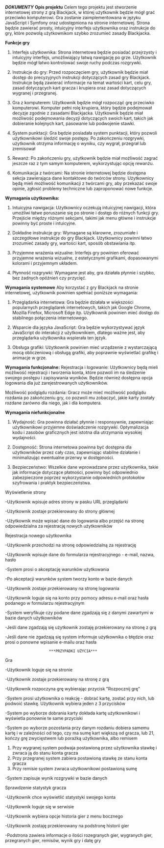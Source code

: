 *****DOKUMENTY*****
**Opis projektu**
Celem tego projektu jest stworzenie internetowej strony z grą Blackjack, w której użytkownik będzie mógł grać przeciwko komputerowi. 
Gra zostanie zaimplementowana w języku JavaScript i Symfony oraz udostępniona na stronie internetowej. 
Strona będzie zawierać prosty, intuicyjny interfejs użytkownika oraz instrukcje do gry, które pozwolą użytkownikom szybko zrozumieć zasady Blackjacka.



**Funkcje gry**
1. Interfejs użytkownika: Strona internetowa będzie posiadać przejrzysty i intuicyjny interfejs, umożliwiający łatwą nawigację po grze. 
Użytkownik będzie mógł łatwo kontrolować swoje ruchy podczas rozgrywki.

2. Instrukcje do gry: Przed rozpoczęciem gry, użytkownik będzie miał dostęp do precyzyjnych instrukcji dotyczących zasad gry Blackjack. 
Instrukcje będą zawierać informacje na temat wartości kart, celu gry, zasad dotyczących kart gracza i krupiera oraz zasad dotyczących wygranej i przegranej.

3. Gra z komputerem: Użytkownik będzie mógł rozpocząć grę przeciwko komputerowi. 
Komputer pełni rolę krupiera, który będzie podejmował decyzje zgodnie z zasadami Blackjacka. 
Użytkownik będzie miał możliwość podejmowania decyzji dotyczących swoich kart, takich jak dobieranie kolejnych kart, pasowanie lub podwojenie stawki.

4. System punktacji: Gra będzie posiadała system punktacji, który pozwoli użytkownikowi śledzić swoje postępy. 
Po zakończeniu rozgrywki, użytkownik otrzyma informację o wyniku, czy wygrał, przegrał lub zremisował

5. Rewanż: Po zakończeniu gry, użytkownik będzie miał możliwość zagrać jeszcze raz z tym samym komputerem, wykorzystując opcję rewanżu.

6. Komunikacja z twórcami: Na stronie internetowej będzie dostępna sekcja zawierająca dane kontaktowe do twórców strony. 
Użytkownicy będą mieli możliwość komunikacji z twórcami gry, aby przekazać swoje opinie, zgłosić problemy techniczne lub zaproponować nowe funkcje.



**Wymagania użytkownika:**
1. Intuicyjna nawigacja: Użytkownicy oczekują intuicyjnej nawigacji, która umożliwi łatwe poruszanie się po stronie i dostęp do różnych funkcji gry. 
Przejście między różnymi sekcjami, takimi jak menu główne i instrukcje powinny być proste i intuicyjne.

2. Dokładne instrukcje gry: Wymagane są klarowne, zrozumiałe i szczegółowe instrukcje do gry Blackjack. 
Użytkownicy powinni łatwo zrozumieć zasady gry, wartości kart, sposób obstawiania itp.

3. Przyjemne wrażenia wizualne: Interfejs gry powinien oferować przyjemne wrażenia wizualne, z estetycznymi grafikami, dopasowanymi kolorami i przyjemnym układem. 

4. Płynność rozgrywki: Wymagane jest aby, gra działała płynnie i szybko, bez żadnych opóźnień czy przycięć.



**Wymagania systemowe**
Aby korzystać z gry Blackjack na stronie internetowej, użytkownik powinien spełniać poniższe wymagania:

1. Przeglądarka internetowa: Gra będzie działała w większości popularnych przeglądarek internetowych, takich jak Google Chrome, Mozilla Firefox, Microsoft Edge itp. 
Użytkownik powinien mieć dostęp do stabilnego połączenia internetowego.

2. Wsparcie dla języka JavaScript: Gra będzie wykorzystywać język JavaScript do interakcji z użytkownikiem, dlatego ważne jest, aby przeglądarka użytkownika wspierała ten język.

3. Obsługa grafiki: Użytkownik powinien mieć urządzenie z wystarczającą mocą obliczeniową i obsługą grafiki, aby poprawnie wyświetlać grafikę i animacje w grze.



**Wymagania  funkcjonalne:**
Rejestracja i logowanie: Użytkownicy będą mieli możliwość rejestracji i tworzenia konta, które pozwoli im na śledzenie swojego postępu i zapisywania wyników. 
Będzie również dostępna opcja logowania dla już zarejestrowanych użytkowników.

Możliwość podglądu rozdania: Gracz może mieć możliwość podglądu rozdania po zakończeniu gry, co pozwoli mu zobaczyć, jakie karty zostały rozdane zarówno dla niego, jak i dla komputera.



**Wymagania niefunkcjonalne**
1. Wydajność: Gra powinna działać płynnie i responsywnie, zapewniając użytkownikowi przyjemne doświadczenie rozgrywki. 
Optymalizacja kodu i zasobów graficznych jest istotna dla utrzymania wysokiej wydajności.

2. Dostępność: Strona internetowa powinna być dostępna dla użytkowników przez cały czas, zapewniając stabilne działanie i minimalizując ewentualne przerwy w dostępności.

3. Bezpieczeństwo: Wszelkie dane wprowadzane przez użytkownika, takie jak informacje dotyczące płatności, powinny być odpowiednio zabezpieczone poprzez wykorzystanie odpowiednich protokołów szyfrowania i praktyk bezpieczeństwa.

Wyświetlenie strony

-Użytkownik wpisuje adres strony w pasku URL przeglądarki 

-Użytkownik zostaje przekierowany do strony głównej

-Użytkownik może wpisać dane do logowania albo przejść na stronę odpowiedzialna za rejestrację nowych użytkowników


Rejestracja nowego użytkownika

-Użytkownik przechodzi na stronę odpowiedzialną za rejestrację

-Użytkownik wpisuje dane do formularza rejestracyjnego - e-mail, nazwa, hasło

-System prosi o akceptację warunków użytkowania

-Po akceptacji warunków system tworzy konto w bazie danych

-Użytkownik zostaje przekierowany na stronę logowania

-Użytkownik loguje się na konto przy pomocy adresu e-mail oraz hasła podanego w formularzu rejestracyjnym

-System weryfikuje czy podane dane zgadzają się z danymi zawartymi w bazie danych użytkowników

-Jeśli dane zgadzają się użytkownik zostaję przekierowany na stronę z grą

-Jeśli dane nie zgadzają się system informuje użytkownika o błędzie oraz prosi o ponowne wpisanie e-mailu oraz hasła

                        ***PRZYPADKI UŻYCIA***

Gra

-Użytkownik loguje się na stronie

-Użytkownik zostaje przekierowany na stronę z grą

-Użytkownik rozpoczyna grę wybierając przycisk "Rozpocznij grę"

-System prosi użytkownika o reakcję - dobrać kartę, zostać przy nich, lub podwoić stawkę. Użytkownik wybiera jeden z 3 przycisków

-System po wyborze dobrania karty dokłada kartę użytkownikowi i wyświetla ponownie te same przyciski

-System po wyborze pozostania przy danym rozdaniu dobiera samemu kartę i w zależności od tego, czy ma sumę kart większą od gracza, lub 21, kończy grę zwycięstwem lub porażką użytkownika, albo remisem

   1. Przy wygranej system podwaja postawioną przez użytkownika stawkę i zwraca ją do stanu konta gracza
   2. Przy przegranej system zabiera postawioną stawkę ze stanu konta gracza
   3. Przy remisie system zwraca użytkownikowi postawioną sumę

-System zapisuje wynik rozgrywki w bazie danych 



Sprawdzenie statystyk gracza

-Użytkownik chce wyświetlić statystyki swojego konta

-Użytkownik loguje się w serwisie

-Użytkownik wybiera opcje historia gier z menu bocznego
            
-Użytkownik zostaję przekierowany na podstronę historii gier 

-Podstrona zawiera informacje o ilości rozegranych gier, wygranych gier, przegranych gier, remisów, wynik gry i datę gry
